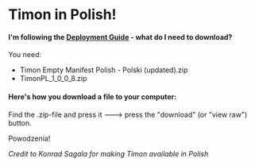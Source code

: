 # Timon in Polish!
#### I'm following the [Deployment Guide](https://github.com/Erithano/Timon-Your-FAQ-bot-for-Microsoft-Teams/wiki/Deployment-Guide) - what do I need to download?
You need:
* Timon Empty Manifest Polish - Polski (updated).zip
* TimonPL_1_0_0_8.zip 
#### Here's how you download a file to your computer:
Find the .zip-file and press it 🡒 press the "download" (or "view raw") button.

Powodzenia!

_Credit to Konrad Sagala for making Timon available in Polish_
